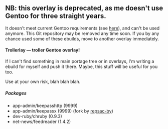 ## NB: this overlay is deprecated, as me doesn't use Gentoo for three straight years. 

It doesn't meet current Gentoo requirements (see [here](https://bugs.gentoo.org/693268)), and can't be used anymore. This Git repository may be removed any time soon. If you by any chance used some of these ebuilds, move to another overlay immediately. 

#### Trollerlay — troller Gentoo overlay!

If I can't find something in main portage tree or in overlays, I'm writing a ebuild for myself and push it there. Maybe, this stuff will be useful for you too.

Use at your own risk, blah blah blah.

##### Packages

* app-admin/keepasshttp (9999)
* app-admin/keepassx (9999) (fork by [repsac-by](https://github.com/repsac-by/keepassx))
* dev-ruby/chruby (0.9.3)
* net-news/feedreader (1.4.2)
